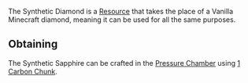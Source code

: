 The Synthetic Diamond is a [Resource](https://github.com/Slimefun/Slimefun4/wiki/Resources) that takes the place of a Vanilla Minecraft diamond, meaning it can be used for all the same purposes.

## Obtaining
The Synthetic Sapphire can be crafted in the [Pressure Chamber](https://github.com/Slimefun/Slimefun4/wiki/Pressure-Chamber) using [1 Carbon Chunk](https://github.com/Slimefun/Slimefun4/wiki/Carbon-Chunk).
